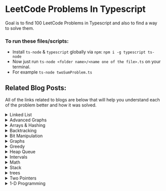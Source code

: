 # LeetCode Problems In Typescript
Goal is to find 100 LeetCode Problems in Typescript and also to find a way to solve them.

### To run these files/scripts:
- Install ```ts-node``` & ```typescript``` globally via ```npm```: ```npm i -g typescript ts-node```
- Now just run ```ts-node <folder name>/<name one of the file>.ts``` on your terminal.
- For example ```ts-node twoSumProblem.ts```

## Related Blog Posts:
All of the links related to blogs are below that will help you understand each of the problem better and how it was solved.

<details>
    <summary>Linked List</summary>

| Days  | Problems | Links     |
| :---: |    :----:   |          :---: |
| 17    |  Least Recently Used Cache | https://medium.com/@zeesek/100-days-of-leetcode-problems-in-typescript-lru-cache-d27c7986cccc |

</details>

<details>
    <summary>Advanced Graphs</summary>
| Days  | Problems | Links     |
| :---: |    :----:   |          :---: |
| 14    | Min Cost to Connect Points    | https://medium.com/@zeesek/100-days-of-leetcode-problems-in-typescript-min-cost-to-connect-points-607b988c8c36 |
| 24    | Alien Dictionary  |  https://medium.com/@zeesek/100-days-of-leetcode-problems-in-typescript-alien-dictionary-30721be99a2d |

</details>

<details>
    <summary>Arrays & Hashing</summary>
| Days  | Problems | Links     |
| :---: |    :----:   |          :---: |
| 1     | Two Sum       | https://medium.com/@zeesek/100-days-of-leetcode-problems-in-typescript-two-sum-problem-edeef2063b9f   |
| 5     | Group Anagrams        | https://medium.com/@zeesek/100-days-of-leetcode-problems-in-typescript-group-anagrams-problem-fb26d9cc9937     |
| 6     | Encode And Decode Strings | https://medium.com/@zeesek/100-days-of-leetcode-problems-in-typescript-encode-and-decode-strings-problem-1619a1216548 |

</details>

<details>
    <summary>Backtracking</summary>
| Days  | Problems | Links     |
| :---: |    :----:   |          :---: |
| 7     | Combination Sum | https://medium.com/@zeesek/100-days-of-leetcode-problems-in-typescript-combination-sum-problem-12c177d59e15  |
| 12    | Word Search          | https://medium.com/@zeesek/100-days-of-leetcode-problems-in-typescript-word-search-problem-1ec2ea60babb |

</details>

<details>
    <summary>Bit Manipulation</summary>

| Days  | Problems | Links     |
| :---: |    :----:   |          :---: |
| 2     | Reverse Integer       | https://medium.com/@zeesek/100-days-of-leetcode-problems-in-typescript-reversing-an-integer-ef3c8dc4c84c     |
</details>

<details>
    <summary>Graphs</summary>
| Days  | Problems | Links     |
| :---: |    :----:   |          :---: |
| 19    | Surrounded Regions    | https://medium.com/@zeesek/100-days-of-leetcode-problems-in-typescript-surrounded-regions-4a5328422781 |
| 26    | Rotting Oranges  |  https://medium.com/@zeesek/100-days-of-leetcode-problems-in-typescript-rotting-oranges-3994d69a79df  |
</details>

<details>
    <summary>Greedy</summary>
| Days  | Problems | Links     |
| :---: |    :----:   |          :---: |
| 8     | Largest Number          | https://medium.com/@zeesek/100-days-of-leetcode-problems-in-typescript-finding-the-largest-number-from-array-elements-3bc7f2bde20f |
| 9     | Jump Game      | https://medium.com/@zeesek/100-days-of-leetcode-problems-in-typescript-jump-game-problem-dec80ce54b17|
| 18    | Hand of Straights | https://medium.com/@zeesek/100-days-of-leetcode-problems-in-typescript-hand-of-straights-problem-0dc5e0a5edb0 |
</details>

<details>
    <summary>Heap Queue</summary>
| Days  | Problems | Links     |
| :---: |    :----:   |          :---: |
| 21    | Design Twitter Feed  | https://medium.com/@zeesek/100-days-of-leetcode-problems-in-typescript-design-twitter-feed-f765eddf9351 |
</details>

<details>
    <summary>Intervals</summary>
| Days  | Problems | Links  |
| :---: |    :----:   |  :---: |
| 15    | Meeting Scheduler II | https://medium.com/@zeesek/100-days-of-leetcode-problems-in-typescript-meeting-scheduler-ii-d9a385a34ea3 |
</details>

<details>
    <summary>Math</summary>
| Days  | Problems | Links     |
| :---: |    :----:   |          :---: |
| 4     | Fizz Buzz     | https://medium.com/@zeesek/100-days-of-leetcode-problems-in-typescript-fizzbuzz-problem-6a4ecbade935          |
| 20    | Pow      |  https://medium.com/@zeesek/100-days-of-leetcode-problems-in-typescript-pow-x-n-problem-706f3fc5646d |
| 23    | Spiral Matrix  |  https://medium.com/@zeesek/100-days-of-leetcode-problems-in-typescript-spiral-matrix-d7d15f8357cd  |
| 25    | Rotate Image  |  https://medium.com/@zeesek/100-days-of-leetcode-problems-in-typescript-rotate-image-e093d5183f63  |
</details>

<details>
    <summary>Stack</summary>
| Days  | Problems | Links     |
| :---: |    :----:   |          :---: |
| 22    | Car Fleet    |  https://medium.com/@zeesek/100-days-of-leetcode-problems-in-typescript-car-fleet-b5c7b3e68236    |
</details>

<details>
    <summary>trees</summary>
| Days  | Problems | Links     |
| :---: |    :----:   |          :---: |
| 10    | Maximum Depth of Binary Tree | https://medium.com/@zeesek/100-days-of-leetcode-problems-in-typescript-solving-the-maximum-depth-of-binary-tree-problem-8ddcec5880f3 |
</details>

<details>
    <summary>Two Pointers</summary>
| Days  | Problems | Links     |
| :---: |    :----:   |          :---: |
| 3     | Valid Palindrome    | https://medium.com/@zeesek/100-days-of-leetcode-problems-in-typescript-palindrome-number-problem-7838d4dc8db1 |
| 11    | Three Sum            |  https://medium.com/@zeesek/100-days-of-leetcode-problems-in-typescript-3sum-c22ea608f464 |
| 13    | Container With Most Water    |  https://medium.com/@zeesek/100-days-of-leetcode-problems-in-typescript-container-with-most-water-fab3de2e68d9 |
</details>

<details>
    <summary>1-D Programming</summary>
| Days  | Problems | Links     |
| :---: |    :----:   |          :---: |
| 1     | Two Sum       | https://medium.com/@zeesek/100-days-of-leetcode-problems-in-typescript-two-sum-problem-edeef2063b9f   |
| 2     | Reverse Integer       | https://medium.com/@zeesek/100-days-of-leetcode-problems-in-typescript-reversing-an-integer-ef3c8dc4c84c     |
| 3     | Palindrome    | https://medium.com/@zeesek/100-days-of-leetcode-problems-in-typescript-palindrome-number-problem-7838d4dc8db1 |
| 4     | Fizz Buzz     | https://medium.com/@zeesek/100-days-of-leetcode-problems-in-typescript-fizzbuzz-problem-6a4ecbade935          |
| 5     | Group Anagrams        | https://medium.com/@zeesek/100-days-of-leetcode-problems-in-typescript-group-anagrams-problem-fb26d9cc9937     |
| 6     | Encode And Decode Strings | https://medium.com/@zeesek/100-days-of-leetcode-problems-in-typescript-encode-and-decode-strings-problem-1619a1216548 |
| 7     | Combination Sum | https://medium.com/@zeesek/100-days-of-leetcode-problems-in-typescript-combination-sum-problem-12c177d59e15  |
| 8     | Largest Number          | https://medium.com/@zeesek/100-days-of-leetcode-problems-in-typescript-finding-the-largest-number-from-array-elements-3bc7f2bde20f |
| 9     | Jump Game      | https://medium.com/@zeesek/100-days-of-leetcode-problems-in-typescript-jump-game-problem-dec80ce54b17|
| 10    | Maximum Depth of Binary Tree | https://medium.com/@zeesek/100-days-of-leetcode-problems-in-typescript-solving-the-maximum-depth-of-binary-tree-problem-8ddcec5880f3 |
| 11    | Three Sum            |  https://medium.com/@zeesek/100-days-of-leetcode-problems-in-typescript-3sum-c22ea608f464 |
| 12    | Word Search          | https://medium.com/@zeesek/100-days-of-leetcode-problems-in-typescript-word-search-problem-1ec2ea60babb |
| 13    | Container With Most Water    |  https://medium.com/@zeesek/100-days-of-leetcode-problems-in-typescript-container-with-most-water-fab3de2e68d9 |
| 14    | Min Cost to Connect Points    | https://medium.com/@zeesek/100-days-of-leetcode-problems-in-typescript-min-cost-to-connect-points-607b988c8c36 |
| 15    | Meeting Scheduler II      | https://medium.com/@zeesek/100-days-of-leetcode-problems-in-typescript-meeting-scheduler-ii-d9a385a34ea3 |
| 16    | Word break    | https://medium.com/@zeesek/100-days-of-leetcode-problems-in-typescript-word-break-78cb918ba17c |
| 17    |  Least Recently Used Cache | https://medium.com/@zeesek/100-days-of-leetcode-problems-in-typescript-lru-cache-d27c7986cccc |
| 18    | Hand of Straights | https://medium.com/@zeesek/100-days-of-leetcode-problems-in-typescript-hand-of-straights-problem-0dc5e0a5edb0 |
| 19    | Surrounded Regions    | https://medium.com/@zeesek/100-days-of-leetcode-problems-in-typescript-surrounded-regions-4a5328422781 |
| 20    | Pow      |  https://medium.com/@zeesek/100-days-of-leetcode-problems-in-typescript-pow-x-n-problem-706f3fc5646d |
| 21    | Design Twitter Feed  | https://medium.com/@zeesek/100-days-of-leetcode-problems-in-typescript-design-twitter-feed-f765eddf9351 |
| 22    | Car Fleet    |  https://medium.com/@zeesek/100-days-of-leetcode-problems-in-typescript-car-fleet-b5c7b3e68236    |
| 23    | Spiral Matrix  |  https://medium.com/@zeesek/100-days-of-leetcode-problems-in-typescript-spiral-matrix-d7d15f8357cd  |
| 24    | Alien Dictionary  |  https://medium.com/@zeesek/100-days-of-leetcode-problems-in-typescript-alien-dictionary-30721be99a2d |
| 25    | Rotate Image  |  https://medium.com/@zeesek/100-days-of-leetcode-problems-in-typescript-rotate-image-e093d5183f63  |
| 26    | Rotting Oranges  |  https://medium.com/@zeesek/100-days-of-leetcode-problems-in-typescript-rotting-oranges-3994d69a79df  |
</details>
